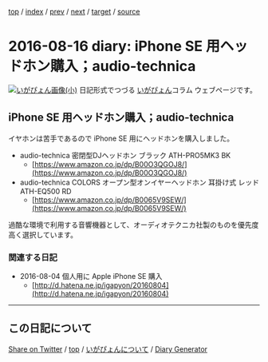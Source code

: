 [top](../index.html) 
 / [index](index.html) 
 / [prev](https://igapyon.github.io/diary/2016/ig160809.html) 
 / [next](https://igapyon.github.io/diary/2016/ig160817.html) 
 / [target](https://igapyon.github.io/diary/2016/ig160816.html) 
 / [source](https://github.com/igapyon/diary/blob/gh-pages/2016/ig160816.html.src.md) 

2016-08-16 diary: iPhone SE 用ヘッドホン購入；audio-technica
=====================================================================================================
[![いがぴょん画像(小)](https://igapyon.github.io/diary/images/iga200306s.jpg "いがぴょん")](https://igapyon.github.io/diary/memo/memoigapyon.html) 日記形式でつづる [いがぴょん](https://igapyon.github.io/diary/memo/memoigapyon.html)コラム ウェブページです。

## iPhone SE 用ヘッドホン購入；audio-technica

イヤホンは苦手であるので iPhone SE 用にヘッドホンを購入しました。

* audio-technica 密閉型DJヘッドホン ブラック ATH-PRO5MK3 BK
  * [https://www.amazon.co.jp/dp/B00O3QGOJ8/](https://www.amazon.co.jp/dp/B00O3QGOJ8/)
* audio-technica COLORS オープン型オンイヤーヘッドホン 耳掛け式 レッド ATH-EQ500 RD
  * [https://www.amazon.co.jp/dp/B0065V9SEW/](https://www.amazon.co.jp/dp/B0065V9SEW/)

過酷な環境で利用する音響機器として、オーディオテクニカ社製のものを優先度高く選択しています。


### 関連する日記


* 2016-08-04 個人用に Apple iPhone SE 購入
  * [http://d.hatena.ne.jp/igapyon/20160804](http://d.hatena.ne.jp/igapyon/20160804)

----------------------------------------------------------------------------------------------------

## この日記について

[Share on Twitter](https://twitter.com/intent/tweet?hashtags=igapyon%2Cdiary%2C%E3%81%84%E3%81%8C%E3%81%B4%E3%82%87%E3%82%93&text=iPhone+SE+%E7%94%A8%E3%83%98%E3%83%83%E3%83%89%E3%83%9B%E3%83%B3%E8%B3%BC%E5%85%A5%EF%BC%9Baudio-technica&url=https%3A%2F%2Figapyon.github.io%2Fdiary%2F2016%2Fig160816.html) / [top](../index.html) / [いがぴょんについて](https://igapyon.github.io/diary/memo/memoigapyon.html) / [Diary Generator](https://github.com/igapyon/igapyonv3)
